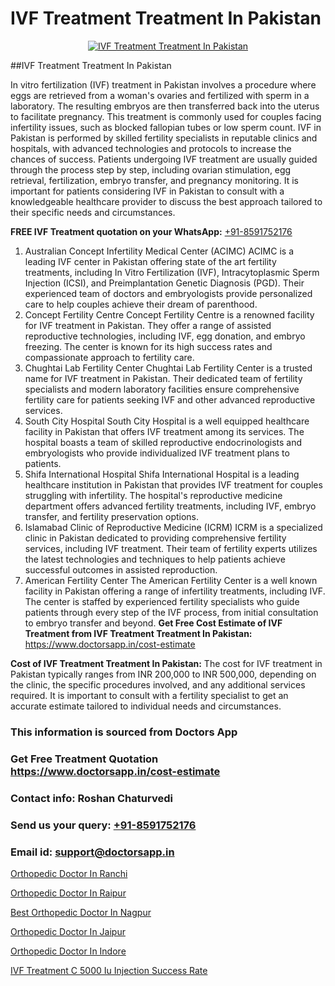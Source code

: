 # IVF Treatment Treatment In Pakistan

<p align="center">
  <a href="https://doctorsapp.in/treatment/ivf-treatment">
    <img src="https://doctorsapp.co.in/uploads/treatment_image/ICSI.jpg" alt="IVF Treatment Treatment In Pakistan">
  </a>
</p>
##IVF Treatment Treatment In Pakistan

In vitro fertilization (IVF) treatment in Pakistan involves a procedure where eggs are retrieved from a woman's ovaries and fertilized with sperm in a laboratory. The resulting embryos are then transferred back into the uterus to facilitate pregnancy. This treatment is commonly used for couples facing infertility issues, such as blocked fallopian tubes or low sperm count. IVF in Pakistan is performed by skilled fertility specialists in reputable clinics and hospitals, with advanced technologies and protocols to increase the chances of success. Patients undergoing IVF treatment are usually guided through the process step by step, including ovarian stimulation, egg retrieval, fertilization, embryo transfer, and pregnancy monitoring. It is important for patients considering IVF in Pakistan to consult with a knowledgeable healthcare provider to discuss the best approach tailored to their specific needs and circumstances.

**FREE IVF Treatment quotation on your WhatsApp:**  [+91-8591752176](https://api.whatsapp.com/send?phone=8591752176)

1) Australian Concept Infertility Medical Center (ACIMC)   ACIMC is a leading IVF center in Pakistan offering state of the art fertility treatments, including In Vitro Fertilization (IVF), Intracytoplasmic Sperm Injection (ICSI), and Preimplantation Genetic Diagnosis (PGD). Their experienced team of doctors and embryologists provide personalized care to help couples achieve their dream of parenthood.
2) Concept Fertility Centre   Concept Fertility Centre is a renowned facility for IVF treatment in Pakistan. They offer a range of assisted reproductive technologies, including IVF, egg donation, and embryo freezing. The center is known for its high success rates and compassionate approach to fertility care.
3) Chughtai Lab Fertility Center   Chughtai Lab Fertility Center is a trusted name for IVF treatment in Pakistan. Their dedicated team of fertility specialists and modern laboratory facilities ensure comprehensive fertility care for patients seeking IVF and other advanced reproductive services.
4) South City Hospital   South City Hospital is a well equipped healthcare facility in Pakistan that offers IVF treatment among its services. The hospital boasts a team of skilled reproductive endocrinologists and embryologists who provide individualized IVF treatment plans to patients.
5) Shifa International Hospital   Shifa International Hospital is a leading healthcare institution in Pakistan that provides IVF treatment for couples struggling with infertility. The hospital's reproductive medicine department offers advanced fertility treatments, including IVF, embryo transfer, and fertility preservation options.
6) Islamabad Clinic of Reproductive Medicine (ICRM)   ICRM is a specialized clinic in Pakistan dedicated to providing comprehensive fertility services, including IVF treatment. Their team of fertility experts utilizes the latest technologies and techniques to help patients achieve successful outcomes in assisted reproduction.
7) American Fertility Center   The American Fertility Center is a well known facility in Pakistan offering a range of infertility treatments, including IVF. The center is staffed by experienced fertility specialists who guide patients through every step of the IVF process, from initial consultation to embryo transfer and beyond.
**Get Free Cost Estimate of IVF Treatment from IVF Treatment Treatment In Pakistan:** https://www.doctorsapp.in/cost-estimate

**Cost of IVF Treatment Treatment In Pakistan:**
The cost for IVF treatment in Pakistan typically ranges from INR 200,000 to INR 500,000, depending on the clinic, the specific procedures involved, and any additional services required. It is important to consult with a fertility specialist to get an accurate estimate tailored to individual needs and circumstances.

### This information is sourced from Doctors App 
### Get Free Treatment Quotation https://www.doctorsapp.in/cost-estimate
### Contact info: Roshan Chaturvedi 
### Send us your query: [+91-8591752176](https://api.whatsapp.com/send?phone=8591752176) 
### Email id: support@doctorsapp.in

[Orthopedic Doctor In Ranchi](https://www.linkedin.com/pulse/orthopedic-doctor-ranchi-doctorsapp-khulna-ga69e?trackingId=v5P4mtlFklB1Pj2Q9mxt0g%3D%3D&lipi=urn%3Ali%3Apage%3Ad_flagship3_company_admin%3BEfzsr1%2BmQ6eR1XkJR7MU1A%3D%3D)

[Orthopedic Doctor In Raipur](https://www.linkedin.com/pulse/orthopedic-doctor-raipur-doctorsapp-chittagong-kyfhe?trackingId=GcUY41OIO6HCwef1jXtTfA%3D%3D&lipi=urn%3Ali%3Apage%3Ad_flagship3_company_admin%3BddPc4oDaSTuh6mJcYb9fAg%3D%3D)

[Best Orthopedic Doctor In Nagpur](https://medium.com/@vimalrana22/best-orthopedic-doctor-in-nagpur-828a7e80d2f9)

[Orthopedic Doctor In Jaipur](https://medium.com/@vimalrana22/orthopedic-doctor-in-jaipur-cab5aa22cd63)

[Orthopedic Doctor In Indore](https://doctors-apps.github.io/doctorsapp/orthopedic-doctor-in-indore)

[IVF Treatment C 5000 Iu Injection Success Rate](https://doctors-apps.github.io/doctorsapp/ivf-treatment-c-5000-iu-injection-success-rate)

